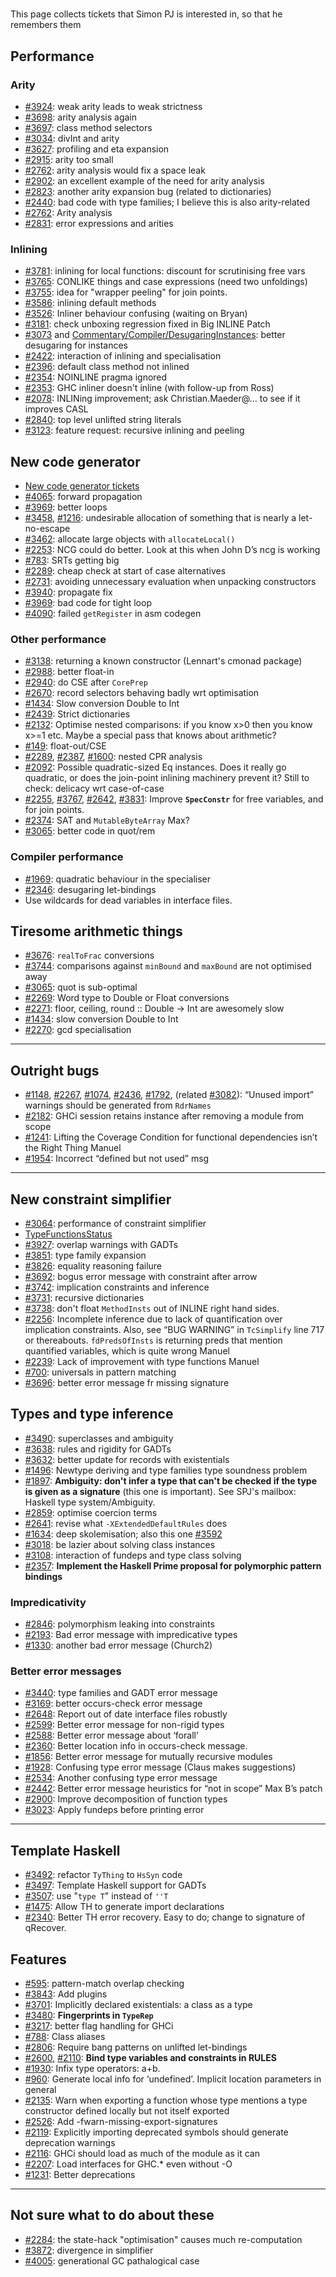 #
This page collects tickets that Simon PJ is interested in, so that he remembers them


## Performance


### Arity


- [\#3924](https://gitlab.staging.haskell.org/ghc/ghc/issues/3924): weak arity leads to weak strictness
- [\#3698](https://gitlab.staging.haskell.org/ghc/ghc/issues/3698): arity analysis again
- [\#3697](https://gitlab.staging.haskell.org/ghc/ghc/issues/3697): class method selectors
- [\#3034](https://gitlab.staging.haskell.org/ghc/ghc/issues/3034): divInt and arity
- [\#3627](https://gitlab.staging.haskell.org/ghc/ghc/issues/3627): profiling and eta expansion
- [\#2915](https://gitlab.staging.haskell.org/ghc/ghc/issues/2915): arity too small
- [\#2762](https://gitlab.staging.haskell.org/ghc/ghc/issues/2762): arity analysis would fix a space leak
- [\#2902](https://gitlab.staging.haskell.org/ghc/ghc/issues/2902): an excellent example of the need for arity analysis
- [\#2823](https://gitlab.staging.haskell.org/ghc/ghc/issues/2823): another arity expansion bug (related to dictionaries)
- [\#2440](https://gitlab.staging.haskell.org/ghc/ghc/issues/2440): bad code with type families; I believe this is also arity-related
- [\#2762](https://gitlab.staging.haskell.org/ghc/ghc/issues/2762): Arity analysis
- [\#2831](https://gitlab.staging.haskell.org/ghc/ghc/issues/2831): error expressions and arities

### Inlining


- [\#3781](https://gitlab.staging.haskell.org/ghc/ghc/issues/3781): inlining for local functions: discount for scrutinising free vars
- [\#3765](https://gitlab.staging.haskell.org/ghc/ghc/issues/3765): CONLIKE things and case expressions (need two unfoldings)
- [\#3755](https://gitlab.staging.haskell.org/ghc/ghc/issues/3755): idea for "wrapper peeling" for join points.
- [\#3586](https://gitlab.staging.haskell.org/ghc/ghc/issues/3586): inlining default methods
- [\#3526](https://gitlab.staging.haskell.org/ghc/ghc/issues/3526): Inliner behaviour confusing (waiting on Bryan)
- [\#3181](https://gitlab.staging.haskell.org/ghc/ghc/issues/3181): check unboxing regression fixed in Big INLINE Patch
- [\#3073](https://gitlab.staging.haskell.org/ghc/ghc/issues/3073) and [Commentary/Compiler/DesugaringInstances](commentary/compiler/desugaring-instances): better desugaring for instances
- [\#2422](https://gitlab.staging.haskell.org/ghc/ghc/issues/2422): interaction of inlining and specialisation
- [\#2396](https://gitlab.staging.haskell.org/ghc/ghc/issues/2396): default class method not inlined
- [\#2354](https://gitlab.staging.haskell.org/ghc/ghc/issues/2354): NOINLINE pragma ignored
- [\#2353](https://gitlab.staging.haskell.org/ghc/ghc/issues/2353): GHC inliner doesn't inline (with follow-up from Ross)
- [\#2078](https://gitlab.staging.haskell.org/ghc/ghc/issues/2078): INLINing improvement; ask Christian.Maeder@… to see if it improves CASL
- [\#2840](https://gitlab.staging.haskell.org/ghc/ghc/issues/2840): top level unlifted string literals
- [\#3123](https://gitlab.staging.haskell.org/ghc/ghc/issues/3123): feature request: recursive inlining and peeling

## New code generator


- [New code generator tickets](commentary/compiler/new-code-gen)
- [\#4065](https://gitlab.staging.haskell.org/ghc/ghc/issues/4065): forward propagation
- [\#3969](https://gitlab.staging.haskell.org/ghc/ghc/issues/3969): better loops
- [\#3458](https://gitlab.staging.haskell.org/ghc/ghc/issues/3458), [\#1216](https://gitlab.staging.haskell.org/ghc/ghc/issues/1216): undesirable allocation of something that is nearly a let-no-escape
- [\#3462](https://gitlab.staging.haskell.org/ghc/ghc/issues/3462): allocate large objects with `allocateLocal()`
- [\#2253](https://gitlab.staging.haskell.org/ghc/ghc/issues/2253): NCG could do better. Look at this when John D’s ncg is working
- [\#783](https://gitlab.staging.haskell.org/ghc/ghc/issues/783): SRTs getting big        
- [\#2289](https://gitlab.staging.haskell.org/ghc/ghc/issues/2289): cheap check at start of case alternatives
- [\#2731](https://gitlab.staging.haskell.org/ghc/ghc/issues/2731): avoiding unnecessary evaluation when unpacking constructors
- [\#3940](https://gitlab.staging.haskell.org/ghc/ghc/issues/3940): propagate fix
- [\#3969](https://gitlab.staging.haskell.org/ghc/ghc/issues/3969): bad code for tight loop
- [\#4090](https://gitlab.staging.haskell.org/ghc/ghc/issues/4090): failed `getRegister` in asm codegen

### Other performance


- [\#3138](https://gitlab.staging.haskell.org/ghc/ghc/issues/3138): returning a known constructor (Lennart's cmonad package)
- [\#2988](https://gitlab.staging.haskell.org/ghc/ghc/issues/2988): better float-in
- [\#2940](https://gitlab.staging.haskell.org/ghc/ghc/issues/2940): do CSE after `CorePrep`
- [\#2670](https://gitlab.staging.haskell.org/ghc/ghc/issues/2670): record selectors behaving badly wrt optimisation
- [\#1434](https://gitlab.staging.haskell.org/ghc/ghc/issues/1434): Slow conversion Double to Int        
- [\#2439](https://gitlab.staging.haskell.org/ghc/ghc/issues/2439): Strict dictionaries        
- [\#2132](https://gitlab.staging.haskell.org/ghc/ghc/issues/2132): Optimise nested comparisons: if you know x\>0 then you know x\>=1 etc.  Maybe a special pass that knows about arithmetic?        
- [\#149](https://gitlab.staging.haskell.org/ghc/ghc/issues/149): float-out/CSE        
- [\#2289](https://gitlab.staging.haskell.org/ghc/ghc/issues/2289), [\#2387](https://gitlab.staging.haskell.org/ghc/ghc/issues/2387), [\#1600](https://gitlab.staging.haskell.org/ghc/ghc/issues/1600): nested CPR analysis        
- [\#2092](https://gitlab.staging.haskell.org/ghc/ghc/issues/2092): Possible quadratic-sized Eq instances. Does it really go quadratic, or does the join-point inlining machinery prevent it?  Still to check: delicacy wrt case-of-case
- [\#2255](https://gitlab.staging.haskell.org/ghc/ghc/issues/2255), [\#3767](https://gitlab.staging.haskell.org/ghc/ghc/issues/3767), [\#2642](https://gitlab.staging.haskell.org/ghc/ghc/issues/2642), [\#3831](https://gitlab.staging.haskell.org/ghc/ghc/issues/3831): Improve **`SpecConstr`** for free variables, and for join points.
- [\#2374](https://gitlab.staging.haskell.org/ghc/ghc/issues/2374): SAT and `MutableByteArray`        Max?
- [\#3065](https://gitlab.staging.haskell.org/ghc/ghc/issues/3065): better code in quot/rem

### Compiler performance


- [\#1969](https://gitlab.staging.haskell.org/ghc/ghc/issues/1969): quadratic behaviour in the specialiser
- [\#2346](https://gitlab.staging.haskell.org/ghc/ghc/issues/2346): desugaring let-bindings
- Use wildcards for dead variables in interface files.

## Tiresome arithmetic things


- [\#3676](https://gitlab.staging.haskell.org/ghc/ghc/issues/3676): `realToFrac` conversions
- [\#3744](https://gitlab.staging.haskell.org/ghc/ghc/issues/3744): comparisons against `minBound` and `maxBound` are not optimised away
- [\#3065](https://gitlab.staging.haskell.org/ghc/ghc/issues/3065): quot is sub-optimal
- [\#2269](https://gitlab.staging.haskell.org/ghc/ghc/issues/2269): Word type to Double or Float conversions 
- [\#2271](https://gitlab.staging.haskell.org/ghc/ghc/issues/2271): floor, ceiling, round :: Double -\> Int are awesomely slow
- [\#1434](https://gitlab.staging.haskell.org/ghc/ghc/issues/1434): slow conversion Double to Int
- [\#2270](https://gitlab.staging.haskell.org/ghc/ghc/issues/2270): gcd specialisation


 


---


## Outright bugs


- [\#1148](https://gitlab.staging.haskell.org/ghc/ghc/issues/1148), [\#2267](https://gitlab.staging.haskell.org/ghc/ghc/issues/2267), [\#1074](https://gitlab.staging.haskell.org/ghc/ghc/issues/1074), [\#2436](https://gitlab.staging.haskell.org/ghc/ghc/issues/2436), [\#1792](https://gitlab.staging.haskell.org/ghc/ghc/issues/1792), (related [\#3082](https://gitlab.staging.haskell.org/ghc/ghc/issues/3082)): “Unused import” warnings should be generated from `RdrNames`        
- [\#2182](https://gitlab.staging.haskell.org/ghc/ghc/issues/2182): GHCi session retains instance after removing a module from scope        
- [\#1241](https://gitlab.staging.haskell.org/ghc/ghc/issues/1241): Lifting the Coverage Condition for functional dependencies isn’t the Right Thing        Manuel
- [\#1954](https://gitlab.staging.haskell.org/ghc/ghc/issues/1954): Incorrect “defined but not used” msg        

---


## New constraint simplifier


- [\#3064](https://gitlab.staging.haskell.org/ghc/ghc/issues/3064): performance of constraint simplifier
- [TypeFunctionsStatus](type-functions-status)
- [\#3927](https://gitlab.staging.haskell.org/ghc/ghc/issues/3927): overlap warnings with GADTs
- [\#3851](https://gitlab.staging.haskell.org/ghc/ghc/issues/3851): type family expansion
- [\#3826](https://gitlab.staging.haskell.org/ghc/ghc/issues/3826): equality reasoning failure
- [\#3692](https://gitlab.staging.haskell.org/ghc/ghc/issues/3692): bogus error message with constraint after arrow
- [\#3742](https://gitlab.staging.haskell.org/ghc/ghc/issues/3742): implication constraints and inference
- [\#3731](https://gitlab.staging.haskell.org/ghc/ghc/issues/3731): recursive dictionaries
- [\#3738](https://gitlab.staging.haskell.org/ghc/ghc/issues/3738): don't float `MethodInsts` out of INLINE right hand sides.
- [\#2256](https://gitlab.staging.haskell.org/ghc/ghc/issues/2256): Incomplete inference due to lack of quantification over implication constraints.  Also, see “BUG WARNING” in `TcSimplify` line 717 or thereabouts.  `fdPredsOfInsts` is returning preds that mention quantified variables, which is quite wrong        Manuel
- [\#2239](https://gitlab.staging.haskell.org/ghc/ghc/issues/2239): Lack of improvement with type functions        Manuel
- [\#700](https://gitlab.staging.haskell.org/ghc/ghc/issues/700): universals in pattern matching
- [\#3696](https://gitlab.staging.haskell.org/ghc/ghc/issues/3696): better error message fr missing signature

## Types and type inference


- [\#3490](https://gitlab.staging.haskell.org/ghc/ghc/issues/3490): superclasses and ambiguity
- [\#3638](https://gitlab.staging.haskell.org/ghc/ghc/issues/3638): rules and rigidity for GADTs
- [\#3632](https://gitlab.staging.haskell.org/ghc/ghc/issues/3632): better update for records with existentials
- [\#1496](https://gitlab.staging.haskell.org/ghc/ghc/issues/1496): Newtype deriving and type families type soundness problem
- [\#1897](https://gitlab.staging.haskell.org/ghc/ghc/issues/1897): **Ambiguity: don't infer a type that can't be checked if the type is given as a signature** (this one is important).  See SPJ's mailbox: Haskell type system/Ambiguity.
- [\#2859](https://gitlab.staging.haskell.org/ghc/ghc/issues/2859): optimise coercion terms
- [\#2641](https://gitlab.staging.haskell.org/ghc/ghc/issues/2641): revise what `-XExtendedDefaultRules` does
- [\#1634](https://gitlab.staging.haskell.org/ghc/ghc/issues/1634): deep skolemisation; also this one [\#3592](https://gitlab.staging.haskell.org/ghc/ghc/issues/3592)
- [\#3018](https://gitlab.staging.haskell.org/ghc/ghc/issues/3018): be lazier about solving class instances
- [\#3108](https://gitlab.staging.haskell.org/ghc/ghc/issues/3108): interaction of fundeps and type class solving
- [\#2357](https://gitlab.staging.haskell.org/ghc/ghc/issues/2357): **Implement the Haskell Prime proposal for polymorphic pattern bindings**

### Impredicativity


- [\#2846](https://gitlab.staging.haskell.org/ghc/ghc/issues/2846): polymorphism leaking into constraints
- [\#2193](https://gitlab.staging.haskell.org/ghc/ghc/issues/2193): Bad error message with impredicative types
- [\#1330](https://gitlab.staging.haskell.org/ghc/ghc/issues/1330): another bad error message (Church2)

### Better error messages


- [\#3440](https://gitlab.staging.haskell.org/ghc/ghc/issues/3440): type families and GADT error message
- [\#3169](https://gitlab.staging.haskell.org/ghc/ghc/issues/3169): better occurs-check error message
- [\#2648](https://gitlab.staging.haskell.org/ghc/ghc/issues/2648): Report out of date interface files robustly        
- [\#2599](https://gitlab.staging.haskell.org/ghc/ghc/issues/2599): Better error message for non-rigid types        
- [\#2588](https://gitlab.staging.haskell.org/ghc/ghc/issues/2588): Better error message about ‘forall’        
- [\#2360](https://gitlab.staging.haskell.org/ghc/ghc/issues/2360): Better location info in occurs-check message.        
- [\#1856](https://gitlab.staging.haskell.org/ghc/ghc/issues/1856): Better error message for mutually recursive modules        
- [\#1928](https://gitlab.staging.haskell.org/ghc/ghc/issues/1928): Confusing type error message (Claus makes suggestions)        
- [\#2534](https://gitlab.staging.haskell.org/ghc/ghc/issues/2534): Another confusing type error message        
- [\#2442](https://gitlab.staging.haskell.org/ghc/ghc/issues/2442): Better error message heuristics for “not in scope”        Max B’s patch
- [\#2900](https://gitlab.staging.haskell.org/ghc/ghc/issues/2900): Improve decomposition of function types
- [\#3023](https://gitlab.staging.haskell.org/ghc/ghc/issues/3023): Apply fundeps before printing error

---


## Template Haskell


- [\#3492](https://gitlab.staging.haskell.org/ghc/ghc/issues/3492): refactor `TyThing` to `HsSyn` code
- [\#3497](https://gitlab.staging.haskell.org/ghc/ghc/issues/3497): Template Haskell support for GADTs
- [\#3507](https://gitlab.staging.haskell.org/ghc/ghc/issues/3507): use "`type T`" instead of `''T`
- [\#1475](https://gitlab.staging.haskell.org/ghc/ghc/issues/1475): Allow TH to generate import declarations        
- [\#2340](https://gitlab.staging.haskell.org/ghc/ghc/issues/2340): Better TH error recovery.  Easy to do; change to signature of qRecover.

## Features


- [\#595](https://gitlab.staging.haskell.org/ghc/ghc/issues/595): pattern-match overlap checking
- [\#3843](https://gitlab.staging.haskell.org/ghc/ghc/issues/3843): Add plugins
- [\#3701](https://gitlab.staging.haskell.org/ghc/ghc/issues/3701): Implicitly declared existentials: a class as a type
- [\#3480](https://gitlab.staging.haskell.org/ghc/ghc/issues/3480): **Fingerprints in `TypeRep`**
- [\#3217](https://gitlab.staging.haskell.org/ghc/ghc/issues/3217): better flag handling for GHCi
- [\#788](https://gitlab.staging.haskell.org/ghc/ghc/issues/788): Class aliases        
- [\#2806](https://gitlab.staging.haskell.org/ghc/ghc/issues/2806): Require bang patterns on unlifted let-bindings        
- [\#2600](https://gitlab.staging.haskell.org/ghc/ghc/issues/2600), [\#2110](https://gitlab.staging.haskell.org/ghc/ghc/issues/2110): **Bind type variables and constraints in RULES**
- [\#1930](https://gitlab.staging.haskell.org/ghc/ghc/issues/1930): Infix type operators:  a+b.        
- [\#960](https://gitlab.staging.haskell.org/ghc/ghc/issues/960): Generate local info for ‘undefined’.  Implicit location parameters in general        
- [\#2135](https://gitlab.staging.haskell.org/ghc/ghc/issues/2135): Warn when exporting a function whose type mentions a type constructor defined locally but not itself exported        
- [\#2526](https://gitlab.staging.haskell.org/ghc/ghc/issues/2526): Add -fwarn-missing-export-signatures        
- [\#2119](https://gitlab.staging.haskell.org/ghc/ghc/issues/2119): Explicitly importing deprecated symbols should generate deprecation warnings        
- [\#2116](https://gitlab.staging.haskell.org/ghc/ghc/issues/2116): GHCi should load as much of the module as it can        
- [\#2207](https://gitlab.staging.haskell.org/ghc/ghc/issues/2207): Load interfaces for GHC.\* even without -O        
- [\#1231](https://gitlab.staging.haskell.org/ghc/ghc/issues/1231): Better deprecations        

---


## Not sure what to do about these


- [\#2284](https://gitlab.staging.haskell.org/ghc/ghc/issues/2284): the state-hack "optimisation" causes much re-computation
- [\#3872](https://gitlab.staging.haskell.org/ghc/ghc/issues/3872): divergence in simplifier
- [\#4005](https://gitlab.staging.haskell.org/ghc/ghc/issues/4005): generational GC pathalogical case
